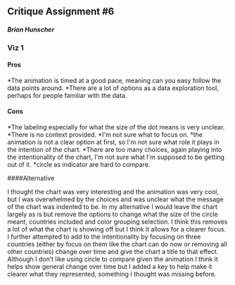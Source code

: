 ## Critique Assignment #6
##### Brian Hunscher



### Viz 1
#### Pros
*The animation is timed at a good pace, meaning can you easy follow the data points around.
*There are a lot of options as a data exploration tool, perhaps for people familiar with the data.


#### Cons
*The labeling especially   for what the size of the dot means is very unclear.
*There is no context provided.
*I'm not sure what to focus on.
*the animation is not a clear option at first, so I'm not sure what role it plays in the intention of the chart.
*There are too many choices, again playing into the intentionality of the chart, I'm not sure what I'm supposed to be getting out of it.
*circle as indicator are hard to compare.


####Alternative

I thought the chart was very interesting and the animation was very cool, but I was overwhelmed by the choices and was unclear what the message of the chart was indented to be. In my alternative I would leave the chart largely as is but remove the options to change what the size of the circle meant, countries included and color grouping selection. I think this removes a lot of what the chart is showing off but I think it allows for a clearer focus. I further attempted to add to the intentionality by focusing on three countries (either by focus on them like the chart can do now or removing all other countries) change over time and give the chart a title to that effect. Although I don’t like using circle to compare given the animation I think it helps show general change over time but I added a key to help make it clearer what they represented, something I thought was missing before.


